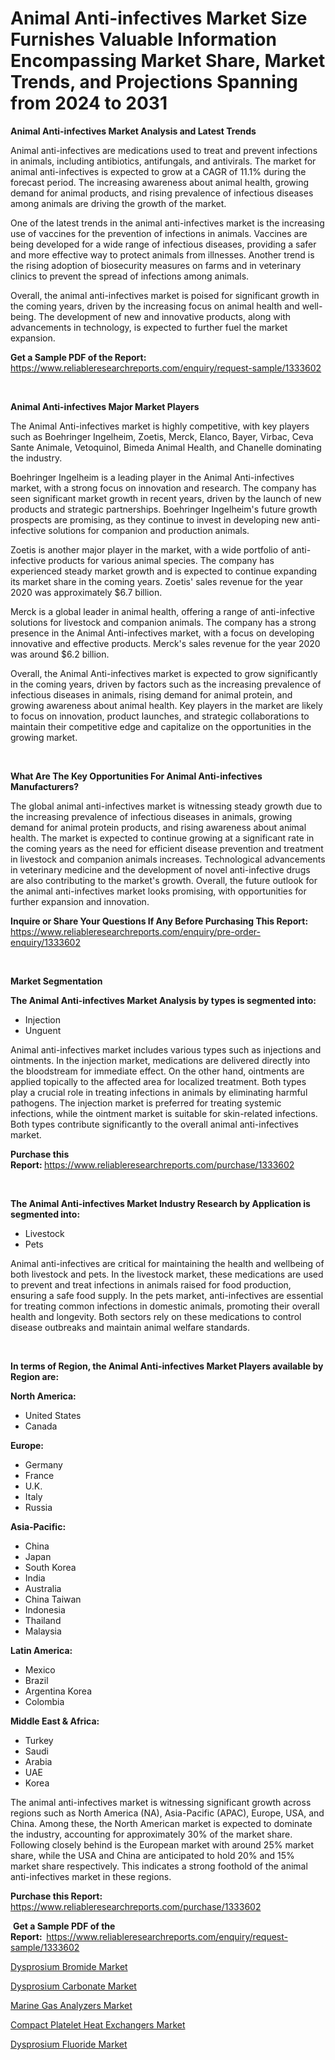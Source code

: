<p><h1>Animal Anti-infectives Market Size Furnishes Valuable Information Encompassing Market Share, Market Trends, and Projections Spanning from 2024 to 2031</h1></p><p><strong>Animal Anti-infectives Market Analysis and Latest Trends</strong></p>
<p><p>Animal anti-infectives are medications used to treat and prevent infections in animals, including antibiotics, antifungals, and antivirals. The market for animal anti-infectives is expected to grow at a CAGR of 11.1% during the forecast period. The increasing awareness about animal health, growing demand for animal products, and rising prevalence of infectious diseases among animals are driving the growth of the market.</p><p>One of the latest trends in the animal anti-infectives market is the increasing use of vaccines for the prevention of infections in animals. Vaccines are being developed for a wide range of infectious diseases, providing a safer and more effective way to protect animals from illnesses. Another trend is the rising adoption of biosecurity measures on farms and in veterinary clinics to prevent the spread of infections among animals.</p><p>Overall, the animal anti-infectives market is poised for significant growth in the coming years, driven by the increasing focus on animal health and well-being. The development of new and innovative products, along with advancements in technology, is expected to further fuel the market expansion.</p></p>
<p><strong>Get a Sample PDF of the Report:&nbsp;</strong> <a href="https://www.reliableresearchreports.com/enquiry/request-sample/1333602">https://www.reliableresearchreports.com/enquiry/request-sample/1333602</a></p>
<p>&nbsp;</p>
<p><strong>Animal Anti-infectives Major Market Players</strong></p>
<p><p>The Animal Anti-infectives market is highly competitive, with key players such as Boehringer Ingelheim, Zoetis, Merck, Elanco, Bayer, Virbac, Ceva Sante Animale, Vetoquinol, Bimeda Animal Health, and Chanelle dominating the industry.</p><p>Boehringer Ingelheim is a leading player in the Animal Anti-infectives market, with a strong focus on innovation and research. The company has seen significant market growth in recent years, driven by the launch of new products and strategic partnerships. Boehringer Ingelheim's future growth prospects are promising, as they continue to invest in developing new anti-infective solutions for companion and production animals.</p><p>Zoetis is another major player in the market, with a wide portfolio of anti-infective products for various animal species. The company has experienced steady market growth and is expected to continue expanding its market share in the coming years. Zoetis' sales revenue for the year 2020 was approximately $6.7 billion.</p><p>Merck is a global leader in animal health, offering a range of anti-infective solutions for livestock and companion animals. The company has a strong presence in the Animal Anti-infectives market, with a focus on developing innovative and effective products. Merck's sales revenue for the year 2020 was around $6.2 billion.</p><p>Overall, the Animal Anti-infectives market is expected to grow significantly in the coming years, driven by factors such as the increasing prevalence of infectious diseases in animals, rising demand for animal protein, and growing awareness about animal health. Key players in the market are likely to focus on innovation, product launches, and strategic collaborations to maintain their competitive edge and capitalize on the opportunities in the growing market.</p></p>
<p>&nbsp;</p>
<p><strong>What Are The Key Opportunities For Animal Anti-infectives Manufacturers?</strong></p>
<p><p>The global animal anti-infectives market is witnessing steady growth due to the increasing prevalence of infectious diseases in animals, growing demand for animal protein products, and rising awareness about animal health. The market is expected to continue growing at a significant rate in the coming years as the need for efficient disease prevention and treatment in livestock and companion animals increases. Technological advancements in veterinary medicine and the development of novel anti-infective drugs are also contributing to the market's growth. Overall, the future outlook for the animal anti-infectives market looks promising, with opportunities for further expansion and innovation.</p></p>
<p><strong>Inquire or Share Your Questions If Any Before Purchasing This Report:</strong> <a href="https://www.reliableresearchreports.com/enquiry/pre-order-enquiry/1333602">https://www.reliableresearchreports.com/enquiry/pre-order-enquiry/1333602</a></p>
<p>&nbsp;</p>
<p><strong>Market Segmentation</strong></p>
<p><strong>The Animal Anti-infectives Market Analysis by types is segmented into:</strong></p>
<p><ul><li>Injection</li><li>Unguent</li></ul></p>
<p><p>Animal anti-infectives market includes various types such as injections and ointments. In the injection market, medications are delivered directly into the bloodstream for immediate effect. On the other hand, ointments are applied topically to the affected area for localized treatment. Both types play a crucial role in treating infections in animals by eliminating harmful pathogens. The injection market is preferred for treating systemic infections, while the ointment market is suitable for skin-related infections. Both types contribute significantly to the overall animal anti-infectives market.</p></p>
<p><strong>Purchase this Report:&nbsp;</strong><a href="https://www.reliableresearchreports.com/purchase/1333602">https://www.reliableresearchreports.com/purchase/1333602</a></p>
<p>&nbsp;</p>
<p><strong>The Animal Anti-infectives Market Industry Research by Application is segmented into:</strong></p>
<p><ul><li>Livestock</li><li>Pets</li></ul></p>
<p><p>Animal anti-infectives are critical for maintaining the health and wellbeing of both livestock and pets. In the livestock market, these medications are used to prevent and treat infections in animals raised for food production, ensuring a safe food supply. In the pets market, anti-infectives are essential for treating common infections in domestic animals, promoting their overall health and longevity. Both sectors rely on these medications to control disease outbreaks and maintain animal welfare standards.</p></p>
<p>&nbsp;</p>
<p><strong>In terms of Region, the Animal Anti-infectives Market Players available by Region are:</strong></p>
<p>
    <p> <strong> North America: </strong>
        <ul>
            <li>United States</li>
            <li>Canada</li>
        </ul>
        </p> 
    <p> <strong> Europe: </strong>
        <ul>
            <li>Germany</li>
            <li>France</li>
            <li>U.K.</li>
            <li>Italy</li>
            <li>Russia</li>
        </ul>
        </p> 
    <p> <strong> Asia-Pacific: </strong>
        <ul>
            <li>China</li>
            <li>Japan</li>
            <li>South Korea</li>
            <li>India</li>
            <li>Australia</li>
            <li>China Taiwan</li>
            <li>Indonesia</li>
            <li>Thailand</li>
            <li>Malaysia</li>
        </ul>
        </p> 
    <p> <strong> Latin America: </strong>
        <ul>
            <li>Mexico</li>
            <li>Brazil</li>
            <li>Argentina Korea</li>
            <li>Colombia</li>
        </ul>
        </p> 
    <p> <strong> Middle East & Africa: </strong>
        <ul>
            <li>Turkey</li>
            <li>Saudi</li>
            <li>Arabia</li>
            <li>UAE</li>
            <li>Korea</li>
        </ul>
    </p>
    </p>
<p><p>The animal anti-infectives market is witnessing significant growth across regions such as North America (NA), Asia-Pacific (APAC), Europe, USA, and China. Among these, the North American market is expected to dominate the industry, accounting for approximately 30% of the market share. Following closely behind is the European market with around 25% market share, while the USA and China are anticipated to hold 20% and 15% market share respectively. This indicates a strong foothold of the animal anti-infectives market in these regions.</p></p>
<p><strong>Purchase this Report: </strong><a href="https://www.reliableresearchreports.com/purchase/1333602">https://www.reliableresearchreports.com/purchase/1333602</a></p>
<p>&nbsp;<strong>Get a Sample PDF of the Report:&nbsp;&nbsp;</strong><a href="https://www.reliableresearchreports.com/enquiry/request-sample/1333602">https://www.reliableresearchreports.com/enquiry/request-sample/1333602</a></p>
<p><strong></strong></p>
<p><p><a href="https://medium.com/p/2646b4b6c3b8/edit">Dysprosium Bromide Market</a></p><p><a href="https://medium.com/p/87b6ffe91fa4/edit">Dysprosium Carbonate Market</a></p><p><a href="https://github.com/jodemen/Market-Research-Report-List-1/blob/main/marine-gas-analyzers-market.md">Marine Gas Analyzers Market</a></p><p><a href="https://github.com/Sarissaschmalingtr6fz2739/Market-Research-Report-List-1/blob/main/compact-platelet-heat-exchangers-market.md">Compact Platelet Heat Exchangers Market</a></p><p><a href="https://medium.com/p/05b2c19613f7/edit">Dysprosium Fluoride Market</a></p></p>